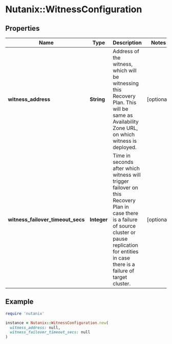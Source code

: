 # Nutanix::WitnessConfiguration

## Properties

| Name | Type | Description | Notes |
| ---- | ---- | ----------- | ----- |
| **witness_address** | **String** | Address of the witness, which will be witnessing this Recovery Plan. This will be same as Availability Zone URL, on which witness is deployed.  | [optional] |
| **witness_failover_timeout_secs** | **Integer** | Time in seconds after which witness will trigger failover on this Recovery Plan in case there is a failure of source cluster or pause replication for entities in case there is a failure of target cluster.  | [optional] |

## Example

```ruby
require 'nutanix'

instance = Nutanix::WitnessConfiguration.new(
  witness_address: null,
  witness_failover_timeout_secs: null
)
```


